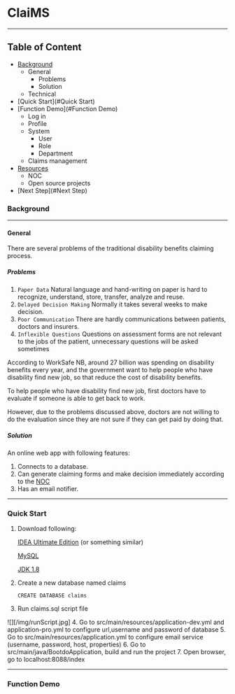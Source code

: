 # ClaiMS
***

## Table of Content
* [Background](#Background)
  * General
    *  Problems
    *  Solution
  * Technical
* [Quick Start](#Quick Start)
* [Function Demo](#Function Demo)
  * Log in
  * Profile
  * System
    * User
    * Role
    * Department
  * Claims management
* [Resources](#Resources)
  * NOC
  * Open source projects
* [Next Step](#Next Step)




### Background

***

#### General
There are several problems of the traditional disability benefits claiming process.

##### Problems
1.  `Paper Data` Natural language and hand-writing on paper is hard to recognize, understand, store, transfer, analyze and reuse.
2.  `Delayed Decision Making` Normally it takes several weeks to make decision.  
3.  `Poor Communication` There are hardly communications between patients, doctors and insurers.
4.  `Inflexible Questions` Questions on assessment forms are not relevant to the jobs of the patient, unnecessary questions will be asked sometimes

According to WorkSafe NB, around 27 billion was spending on disability benefits every year,
and the government want to help people who have disability find new job, 
so that reduce the cost of disability benefits.

To help people who have disability find new job,
first doctors have to evaluate if someone is able to get back to work.

However, due to the problems discussed above, doctors are not willing to do 
the evaluation since they are not sure if they can get paid by doing that.

##### Solution
An online web app with following features:

1. Connects to a database.
2. Can generate claiming forms and make decision immediately according to the [NOC](#NOC)
3. Has an email notifier.

***

### Quick Start

1. Download following:
   
    [IDEA Ultimate Edition](https://www.jetbrains.com/idea/download/#section=windows) (or something similar)
   
    [MySQL](https://dev.mysql.com/downloads/mysql/)

    [JDK 1.8](https://www.oracle.com/ca-en/java/technologies/javase/javase-jdk8-downloads.html)

2. Create a new database named claims 
    
   `CREATE DATABASE claims`
3. Run claims.sql script file
   
![][/img/runScript.jpg]
4. Go to src/main/resources/application-dev.yml and application-pro.yml to configure url,username and password of database
5. Go to src/main/resources/application.yml to configure email service (username, password, host, properties)
6. Go to src/main/java/BootdoApplication, build and run the project
7. Open browser, go to localhost:8088/index

***

### Function Demo